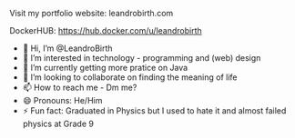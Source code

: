 Visit my portfolio website: leandrobirth.com

DockerHUB: https://hub.docker.com/u/leandrobirth

- 👋 Hi, I’m @LeandroBirth
- 👀 I’m interested in technology - programming and (web) design
- 🌱 I’m currently getting more pratice on Java
- 💞️ I’m looking to collaborate on finding the meaning of life
- 📫 How to reach me - Dm me?
- 😄 Pronouns: He/Him
- ⚡ Fun fact: Graduated in Physics but I used to hate it and almost failed physics at Grade 9

<!---
LeandroBirth/LeandroBirth is a ✨ special ✨ repository because its `README.md` (this file) appears on your GitHub profile.
You can click the Preview link to take a look at your changes.
--->

